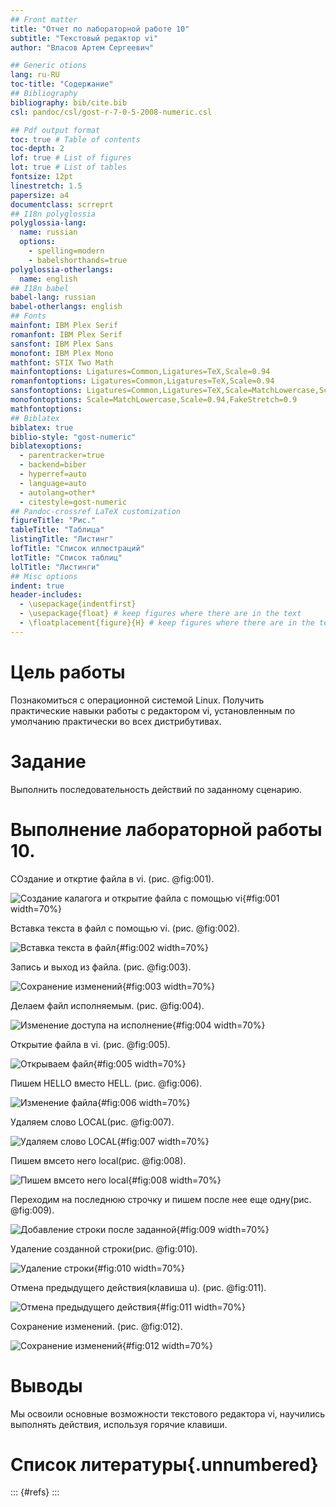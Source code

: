 ```yaml
---
## Front matter
title: "Отчет по лабораторной работе 10"
subtitle: "Текстовый редактор vi"
author: "Власов Артем Сергеевич"

## Generic otions
lang: ru-RU
toc-title: "Содержание"
## Bibliography
bibliography: bib/cite.bib
csl: pandoc/csl/gost-r-7-0-5-2008-numeric.csl

## Pdf output format
toc: true # Table of contents
toc-depth: 2
lof: true # List of figures
lot: true # List of tables
fontsize: 12pt
linestretch: 1.5
papersize: a4
documentclass: scrreprt
## I18n polyglossia
polyglossia-lang:
  name: russian
  options:
    - spelling=modern
    - babelshorthands=true
polyglossia-otherlangs:
  name: english
## I18n babel
babel-lang: russian
babel-otherlangs: english
## Fonts
mainfont: IBM Plex Serif
romanfont: IBM Plex Serif
sansfont: IBM Plex Sans
monofont: IBM Plex Mono
mathfont: STIX Two Math
mainfontoptions: Ligatures=Common,Ligatures=TeX,Scale=0.94
romanfontoptions: Ligatures=Common,Ligatures=TeX,Scale=0.94
sansfontoptions: Ligatures=Common,Ligatures=TeX,Scale=MatchLowercase,Scale=0.94
monofontoptions: Scale=MatchLowercase,Scale=0.94,FakeStretch=0.9
mathfontoptions:
## Biblatex
biblatex: true
biblio-style: "gost-numeric"
biblatexoptions:
  - parentracker=true
  - backend=biber
  - hyperref=auto
  - language=auto
  - autolang=other*
  - citestyle=gost-numeric
## Pandoc-crossref LaTeX customization
figureTitle: "Рис."
tableTitle: "Таблица"
listingTitle: "Листинг"
lofTitle: "Список иллюстраций"
lotTitle: "Список таблиц"
lolTitle: "Листинги"
## Misc options
indent: true
header-includes:
  - \usepackage{indentfirst}
  - \usepackage{float} # keep figures where there are in the text
  - \floatplacement{figure}{H} # keep figures where there are in the text
---
```


# Цель работы

Познакомиться с операционной системой Linux. Получить практические навыки работы с редактором vi, установленным по умолчанию практически во всех дистрибутивах.

# Задание

Выполнить последовательность действий по заданному сценарию.


# Выполнение лабораторной работы 10.

СОздание и откртие файла в vi. (рис. @fig:001).

![Создание калагога и открытие файла с помощью vi](image/1.png){#fig:001 width=70%}

Вставка текста в файл с помощью vi. (рис. @fig:002).

![Вставка текста в файл](image/2.png){#fig:002 width=70%}

Запись и выход из файла. (рис. @fig:003).

![Сохранение изменений](image/3.png){#fig:003 width=70%}

Делаем файл исполняемым. (рис. @fig:004).

![Изменение доступа на исполнение](image/4.png){#fig:004 width=70%}

Открытие файла в vi. (рис. @fig:005).

![Открываем файл](image/5.png){#fig:005 width=70%}

Пишем HELLO вместо HELL. (рис. @fig:006).

![Изменение файла](image/6.png){#fig:006 width=70%}

Удаляем слово LOCAL(рис. @fig:007).

![Удаляем слово LOCAL](image/7.png){#fig:007 width=70%}

Пишем вмсето него local(рис. @fig:008).

![Пишем вмсето него local](image/8.png){#fig:008 width=70%}	

Переходим на последнюю строчку и пишем после нее еще одну(рис. @fig:009).

![Добавление строки после заданной](image/9.png){#fig:009 width=70%}

Удаление созданной строки(рис. @fig:010).

![Удаление строки](image/10.png){#fig:010 width=70%}

Отмена предыдущего действия(клавиша u). (рис. @fig:011).

![Отмена предыдущего действия](image/11.png){#fig:011 width=70%}

Сохранение изменений. (рис. @fig:012).

![Сохранение изменений](image/3.png){#fig:012 width=70%}


# Выводы

Мы освоили основные возможности текстового редактора vi, научились выполнять действия, используя горячие клавиши.

# Список литературы{.unnumbered}

::: {#refs}
:::
